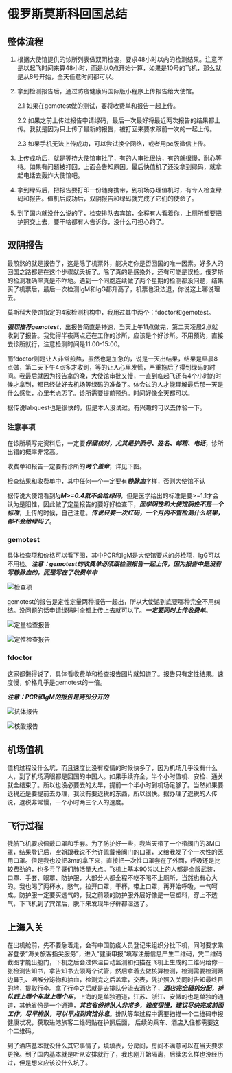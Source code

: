 # 俄罗斯莫斯科回国总结

## 整体流程
1. 根据大使馆提供的诊所列表做双阴检查，要求48小时以内的检测结果。注意不是以起飞时间来算48小时，而是以0点开始计算，如果是10号的飞机，那么就是从8号开始，全天任意时间都可以。

2. 拿到检测报告后，通过防疫健康码国际版小程序上传报告给大使馆。

    2.1 如果在gemotest做的测试，要将收费单和报告一起上传。
    
    2.2 如果之前上传过报告申请绿码，最后一次最好将最近两次报告的结果都上传。我就是因为只上传了最新的报告，被打回来要求跟前一次的一起上传。
    
    2.3 如果手机无法上传成功，可以尝试换个网络，或者用pc版微信上传。
    
3. 上传成功后，就是等待大使馆审批了，有的人审批很快，有的就很慢，耐心等待。如果有问题被打回，上面会告知原因。最后快值机了还没拿到绿码，就拿起电话去轰炸大使馆吧。

4. 拿到绿码后，把报告要打印一份随身携带，到机场办理值机时，有专人检查绿码和报告。值机后成功后，双阴报告和绿码就完成了它们的使命了。

5. 到了国内就没什么说的了，检查排队去宾馆，全程有人看着你，上厕所都要把护照交上去，要干啥都有人告诉你，没什么可担心的了。

## 双阴报告
最煎熬的就是报告了，这是除了机票外，能决定你是否回国的唯一因素。好多人的回国之路都是在这个步骤就夭折了。除了真的是感染外，还有可能是误检。俄罗斯的检测准确率真是不咋地。遇到一个同胞连续做了两个星期的检测都没问题，结果买了机票后，最后一次检测IgM和IgG都升高了，机票也没法退，你说这上哪说理去。

莫斯科大使馆指定的4家检测机构中，我用过其中两个：fdoctor和gemotest。

***强烈推荐gemotest***，出报告简直是神速，当天上午11点做完，第二天凌晨2点就收到了报告。我觉得半夜两点还在工作的诊所，应该是个好诊所。不用预约，直接去诊所就行，注意检测时间是11:00-15:00。

而fdoctor则是让人非常煎熬，虽然也是加急的，说是一天出结果，结果是早晨8点做，第二天下午4点多才收到，等的让人心里发慌，严重拖后了得到绿码的时间。我最后就因为报告拿的晚，大使馆审批又慢，一直到临起飞还有4个小时的时候才拿到，都已经做好去机场等绿码的准备了。体会过的人才能理解最后那一天是什么感觉，心里老忐忑了。诊所需要提前预约。时间好像全天都可以。

据传说labquest也是很快的，但是本人没试过。有兴趣的可以去体验一下。

### 注意事项
在诊所填写完资料后，一定要***仔细核对，尤其是护照号、姓名、邮箱、电话***，诊所出错的概率非常高。

收费单和报告一定要有诊所的***两个盖章***，详见下图。

检查结果和收费单中，其中任何一个一定要有***静脉血***字样，否则大使馆不认

据传说大使馆看到***IgM>=0.4就不会给绿码***，但是医学给出的标准是要>=1.1才会认为是阳性，因此做了定量报告的要好好检查下，***医学阴性和大使馆阴性不是一个标准***，上传的时候，自己注意。***传说只要一次红码，一个月内不管检测什么结果，都不会给绿码了***。

### gemotest
具体检查项和价格可以看下图，其中PCR和IgM是大使馆要求的必检项，IgG可以不用检。***注意：gemotest的收费单必须跟检测报告一起上传，因为报告中是没有写静脉血的，而是写在了收费单中***

![检查项](image/gemotest/invoice.jpg)

gemotest的报告是定性定量两种报告一起出，所以大使馆到底要哪种完全不用纠结。没问题的话申请绿码时全都上传上去就可以了。***一定要同时上传收费单***。

![定量检查报告](image/gemotest/igmpcr_num.jpg)

![定性检查报告](image/gemotest/igmpcr.jpg)

### fdoctor
这家都懒得说了，具体看收费单和检查报告图片就知道了。报告只有定性结果。速度慢，价格几乎是gemotest的一倍。

***注意：PCR和IgM的报告是两份分开的***

![抗体报告](image/fdoctor/igmigg.jpg)

![核酸报告](image/fdoctor/pcr_R.jpg)

## 机场值机
值机过程没什么坑，而且速度比没有疫情的时候快多了，因为机场几乎没有什么人，到了机场满眼都是回国的中国人。如果手续齐全，半个小时值机、安检、通关就全结束了。所以也没必要去的太早，提前一个半小时到机场足够了。当然如果要退税还是要提前去办理，我没有要退税的东西，所以很快。据办理了退税的人传说，退税非常慢，一个小时两三个人的速度。

## 飞行过程
俄航飞机要求佩戴口罩和手套。为了防护好一些，我当天带了一个带阀门的3M口罩，结果登记后，空姐跟我说不允许佩戴带阀门的口罩，又给我发了个一次性的医用口罩。但是我也没把3m的拿下来，直接把一次性口罩套在了外面，呼吸还是比较费劲的，也多亏了哥们肺活量大点。飞机上基本90%以上的人都是全服武装，口罩、手套、眼罩、防护服，大部分人都全程不吃不喝不上厕所，当然也有心大的。我也喝了两杯水，憋气，拉开口罩，干杯，带上口罩，再开始呼吸，一气呵成。防护服一定要买透气的，我之前领的防护服外层好像是一层塑料，穿上不透气，下飞机到了宾馆后，脱下来发现牛仔裤都湿透了。

## 上海入关
在出机舱前，先不要急着走，会有中国防疫人员登记来组织分批下机，同时要求乘客登录“海关旅客指尖服务”，进入“健康申报”填写注册信息产生二维码，凭二维码截图才能出舱门，下机之后会过体温自动监测和扫描在飞机上生成的二维码给你一张检测告知书，拿告知书去领两个试管，然后拿着去做核算检测，检测需要检测两边鼻孔、咽喉分泌物和抽血，检测完之后盖章，交表，凭护照入关同时告知最终目的地，提取行李。拿了行李之后就是去排队分流去酒店了，***酒店完全随机分配，排队赶上哪个车就上哪个车***，上海的是单独通道，江苏、浙江、安徽的也是单独的通道，其他省份是一个通道，***其它省份排队人非常多，速度很慢，建议尽快完成前面工作，尽早排队，可以早点到宾馆休息***。排队等车过程中需要扫描一个二维码申报健康状况，获取进港旅客二维码贴在护照后面， 后续的乘车、酒店入住都需要这个二维码。

到了酒店基本就没什么其它事情了，填填表，分房间，房间不满意可以在当天要求更换。到了国内基本就是听从安排就行了，我也刚开始隔离，后续怎么样也没经历过，但是想来应该没什么坑了。
